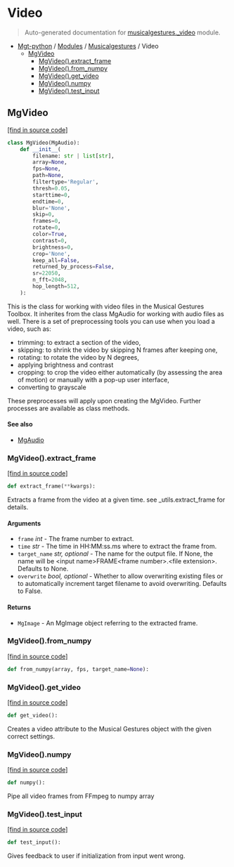 # Video

> Auto-generated documentation for [musicalgestures._video](https://github.com/fourMs/MGT-python/blob/master/musicalgestures/_video.py) module.

- [Mgt-python](../README.md#mgt-python) / [Modules](../MODULES.md#mgt-python-modules) / [Musicalgestures](index.md#musicalgestures) / Video
    - [MgVideo](#mgvideo)
        - [MgVideo().extract_frame](#mgvideoextract_frame)
        - [MgVideo().from_numpy](#mgvideofrom_numpy)
        - [MgVideo().get_video](#mgvideoget_video)
        - [MgVideo().numpy](#mgvideonumpy)
        - [MgVideo().test_input](#mgvideotest_input)

## MgVideo

[[find in source code]](https://github.com/fourMs/MGT-python/blob/master/musicalgestures/_video.py#L19)

```python
class MgVideo(MgAudio):
    def __init__(
        filename: str | list[str],
        array=None,
        fps=None,
        path=None,
        filtertype='Regular',
        thresh=0.05,
        starttime=0,
        endtime=0,
        blur='None',
        skip=0,
        frames=0,
        rotate=0,
        color=True,
        contrast=0,
        brightness=0,
        crop='None',
        keep_all=False,
        returned_by_process=False,
        sr=22050,
        n_fft=2048,
        hop_length=512,
    ):
```

This is the class for working with video files in the Musical Gestures Toolbox. It inherites from the class MgAudio for working with audio files as well.
There is a set of preprocessing tools you can use when you load a video, such as:
- trimming: to extract a section of the video,
- skipping: to shrink the video by skipping N frames after keeping one,
- rotating: to rotate the video by N degrees,
- applying brightness and contrast
- cropping: to crop the video either automatically (by assessing the area of motion) or manually with a pop-up user interface,
- converting to grayscale

These preprocesses will apply upon creating the MgVideo. Further processes are available as class methods.

#### See also

- [MgAudio](_audio.md#mgaudio)

### MgVideo().extract_frame

[[find in source code]](https://github.com/fourMs/MGT-python/blob/master/musicalgestures/_video.py#L312)

```python
def extract_frame(**kwargs):
```

Extracts a frame from the video at a given time.
see _utils.extract_frame for details.

#### Arguments

- `frame` *int* - The frame number to extract.
- `time` *str* - The time in HH:MM:ss.ms where to extract the frame from.
- `target_name` *str, optional* - The name for the output file. If None, the name will be \<input name\>FRAME\<frame number\>.\<file extension\>. Defaults to None.
- `overwrite` *bool, optional* - Whether to allow overwriting existing files or to automatically increment target filename to avoid overwriting. Defaults to False.

#### Returns

- `MgImage` - An MgImage object referring to the extracted frame.

### MgVideo().from_numpy

[[find in source code]](https://github.com/fourMs/MGT-python/blob/master/musicalgestures/_video.py#L272)

```python
def from_numpy(array, fps, target_name=None):
```

### MgVideo().get_video

[[find in source code]](https://github.com/fourMs/MGT-python/blob/master/musicalgestures/_video.py#L176)

```python
def get_video():
```

Creates a video attribute to the Musical Gestures object with the given correct settings.

### MgVideo().numpy

[[find in source code]](https://github.com/fourMs/MGT-python/blob/master/musicalgestures/_video.py#L259)

```python
def numpy():
```

Pipe all video frames from FFmpeg to numpy array

### MgVideo().test_input

[[find in source code]](https://github.com/fourMs/MGT-python/blob/master/musicalgestures/_video.py#L161)

```python
def test_input():
```

Gives feedback to user if initialization from input went wrong.
